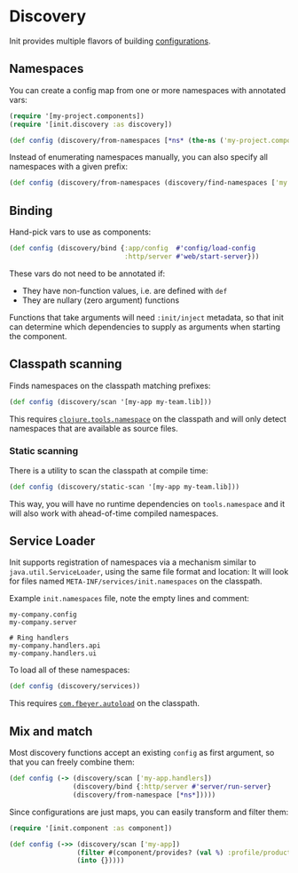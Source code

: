 # Discovery

Init provides multiple flavors of building [configurations](./concepts.md#configuration).

## Namespaces

You can create a config map from one or more namespaces with annotated vars:

```clojure
(require '[my-project.components])
(require '[init.discovery :as discovery])

(def config (discovery/from-namespaces [*ns* (the-ns ('my-project.components)]))
```

Instead of enumerating namespaces manually, you can also specify all namespaces
with a given prefix:

```clojure
(def config (discovery/from-namespaces (discovery/find-namespaces ['my.project])))
```

## Binding

Hand-pick vars to use as components:

```clojure
(def config (discovery/bind {:app/config  #'config/load-config
                             :http/server #'web/start-server}))
```

These vars do not need to be annotated if:

* They have non-function values, i.e. are defined with `def`
* They are nullary (zero argument) functions

Functions that take arguments will need `:init/inject` metadata, so that init
can determine which dependencies to supply as arguments when starting the
component.

## Classpath scanning

Finds namespaces on the classpath matching prefixes:

```clojure
(def config (discovery/scan '[my-app my-team.lib]))
```

This requires [`clojure.tools.namespace`][tools-ns] on the classpath and will
only detect namespaces that are available as source files.

### Static scanning

There is a utility to scan the classpath at compile time:

```clojure
(def config (discovery/static-scan '[my-app my-team.lib]))
```

This way, you will have no runtime dependencies on `tools.namespace` and it will
also work with ahead-of-time compiled namespaces.

## Service Loader

Init supports registration of namespaces via a mechanism similar to
`java.util.ServiceLoader`, using the same file format and location:
It will look for files named `META-INF/services/init.namespaces` on the
classpath.

Example `init.namespaces` file, note the empty lines and comment:

```properties
my-company.config
my-company.server

# Ring handlers
my-company.handlers.api
my-company.handlers.ui
```

To load all of these namespaces:

```clojure
(def config (discovery/services))
```

This requires [`com.fbeyer.autoload`][autoload] on the classpath.

## Mix and match

Most discovery functions accept an existing `config` as first argument, so that
you can freely combine them:

```clojure
(def config (-> (discovery/scan ['my-app.handlers])
                (discovery/bind {:http/server #'server/run-server}
                (discovery/from-namespace [*ns*]))))
```

Since configurations are just maps, you can easily transform and filter them:

```clojure
(require '[init.component :as component])

(def config (->> (discovery/scan ['my-app])
                 (filter #(component/provides? (val %) :profile/production)
                 (into {}))))
```

[autoload]: https://github.com/ferdinand-beyer/autoload
[tools-ns]: https://github.com/clojure/tools.namespace
